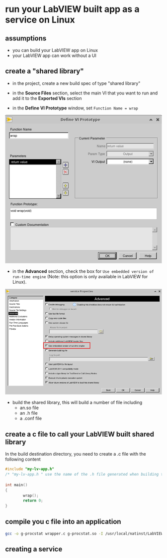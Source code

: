 # run your LabVIEW built app as a service on Linux

## assumptions

- you can build your LabVIEW app on Linux
- your LabVIEW app can work without a UI

## create a "shared library"

- in the project, create a new build spec of type "shared library"

- in the **Source Files** section, select the main VI that you want to run and add it to the **Exported VIs** section

- in the **Define VI Prototype** window, set `Function Name = wrap`

![define-wrapper](img/define-wrapper.png)

- in the **Advanced** section, check the box for `Use embedded version of run-time engine` (Note: this option is only available in LabVIEW for Linux).

![use-embedded-rte](img/use-embedded-rte.png)

- build the shared library, this will build a number of file including
  - an.so file
  - an .h file
  - a .conf file

## create a c file to call your LabVIEW built shared library

In the build destination directory, you need to create a .c file with the following content

```c
#include "my-lv-app.h"
/* "my-lv-app.h " use the name of the .h file generated when building the LabVIEW shared library */

int main()
{
        wrap();
        return 0;
}
```

## compile you c file into an application

```bash
gcc -o g-procstat wrapper.c g-procstat.so -I /usr/local/natinst/LabVIEW-2020-64/cintools/
```

## creating a service
